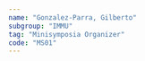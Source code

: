 ```yaml
---
name: "Gonzalez-Parra, Gilberto"
subgroup: "IMMU"
tag: "Minisymposia Organizer"
code: "MS01"
---
```

